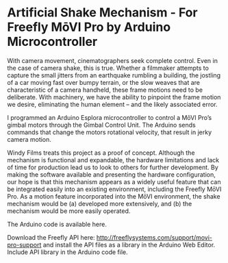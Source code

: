 # Artificial Shake Mechanism - For Freefly MōVI Pro by Arduino Microcontroller

With camera movement, cinematographers seek complete control. Even in the case of camera shake, this is true. Whether a filmmaker attempts to capture the small jitters from an earthquake rumbling a building, the jostling of a car moving fast over bumpy terrain, or the slow weaves that are characteristic of a camera handheld, these frame motions need to be deliberate. With machinery, we have the ability to pinpoint the frame motion we desire, eliminating the human element – and the likely associated error.

I programmed an Arduino Esplora microcontroller to control a MōVI Pro’s gimbal motors through the Gimbal Control Unit. The Arduino sends commands that change the motors rotational velocity, that result in jerky camera motion.

Windy Films treats this project as a proof of concept. Although the mechanism is functional and expandable, the hardware limitations and lack of time for production lead us to look to others for further development. By making the software available and presenting the hardware configuration, our hope is that this mechanism appears as a widely useful feature that can be integrated easily into an existing environment, including the Freefly MōVI Pro. As a motion feature incorporated into the MōVI environment, the shake mechanism would be (a) developed more extensively, and (b) the mechanism would be more easily operated.


The Arduino code is available here.

Download the Freefly API here: http://freeflysystems.com/support/movi-pro-support and install the API files as a library in the Arduino Web Editor. Include API library in the Arduino code file. 


